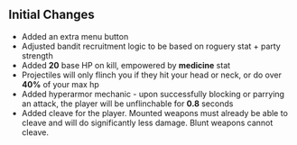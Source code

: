 ﻿
## Initial Changes
* Added an extra menu button
* Adjusted bandit recruitment logic to be based on roguery stat + party strength
* Added **20** base HP on kill, empowered by **medicine** stat
* Projectiles will only flinch you if they hit your head or neck, or do over **40%** of your max hp
* Added hyperarmor mechanic - upon successfully blocking or parrying an attack, the player will be unflinchable for **0.8** seconds
* Added cleave for the player. Mounted weapons must already be able to cleave and will do significantly less damage. Blunt weapons cannot cleave.
